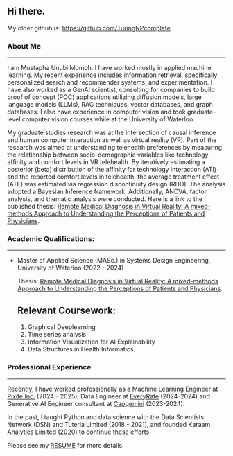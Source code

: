 ## Hi there.  
My older github is: https://github.com/TuringNPcomplete

### About Me
---
I am Mustapha Unubi Momoh. I have worked mostly in applied machine learning. My recent experience includes information retrieval, specifically personalized search and recommender systems, and experimentation. I have also worked as a GenAI scientist, consulting for companies to build proof of concept (POC) applications utilizing diffusion models, large language models (LLMs), RAG techniques, vector databases, and graph databases. I also have experience in computer vision and took graduate-level computer vision courses while at the University of Waterloo.

My graduate studies research was at the intersection of causal inference and human computer interaction as well as virtual reality (VR). Part of the research was aimed at understanding telehealth preferences by measuring the relationship between socio-demographic variables like technology affinity and comfort levels in VR telehealth. By iteratively estimating a posterior (beta) distribution of the affinity for technology interaction (ATI) and the reported comfort levels in telehealth, the average treatment effect (ATE) was estimated via regression discontinuity design (RDD). The analysis adopted a Bayesian Inference framework. Additionally, ANOVA, factor analysis, and thematic analysis were conducted. Here is a link to the published thesis: [Remote Medical Diagnosis in Virtual Reality: A mixed-methods Approach to Understanding the Perceptions of Patients and Physicians](https://uwspace.uwaterloo.ca/items/ed73fad6-81d0-447d-b3ac-153c3e103fba). 

### Academic Qualifications:
---
* Master of Applied Science (MASc.) in Systems Design Engineering, University of Waterloo (2022 - 2024)

  Thesis: [Remote Medical Diagnosis in Virtual Reality: A mixed-methods Approach to Understanding the Perceptions of Patients and Physicians](https://uwspace.uwaterloo.ca/items/ed73fad6-81d0-447d-b3ac-153c3e103fba). 

  ## Relevant Coursework:
  1. Graphical Deeplearning  
  2. Time series analysis
  3. Information Visualization for AI Explainability
  4. Data Structures in Health Informatics.
  
### Professional Experience
---
Recently, I have worked professionally as a Machine Learning Engineer at [Pixite Inc.](https://pixiteapps.com/) (2024 - 2025), Data Engineer at [EveryRate](http://everyrate.ca/) (2024-2024) and Generative AI Engineer consultant at [Capgemini](https://www.capgemini.com/ca-en/) (2023-2024). 

In the past, I taught Python and data science with the Data Scientists Network (DSN) and Tuteria Limited (2018 - 2021), and founded Karaam Analytics Limited (2020) to continue these efforts.

Please see my [RESUME](https://drive.google.com/file/d/1SBzwhk1oQbS0Cv1iioX38TSOhjd3GTLS/view?usp=sharing) for more details.



